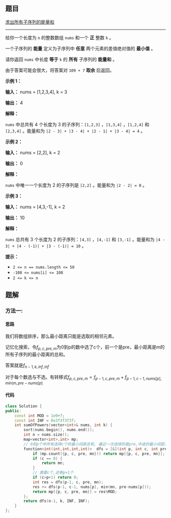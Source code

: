 ## 题目

[求出所有子序列的能量和](https://leetcode.cn/problems/find-the-sum-of-subsequence-powers/)

---

给你一个长度为 `n` 的整数数组 `nums` 和一个 **正**  整数 `k` 。

一个子序列的 **能量**  定义为子序列中 **任意**  两个元素的差值绝对值的 **最小值**  。

请你返回 `nums` 中长度 **等于**  `k` 的 **所有**  子序列的 **能量和**  。

由于答案可能会很大，将答案对 `109 + 7` **取余**  后返回。



**示例 1：**

**输入：** nums = [1,2,3,4], k = 3

**输出：** 4

**解释：**

`nums` 中总共有 4 个长度为 3 的子序列：`[1,2,3]` ，`[1,3,4]` ，`[1,2,4]` 和 `[2,3,4]` 。能量和为
`|2 - 3| + |3 - 4| + |2 - 1| + |3 - 4| = 4` 。

**示例 2：**

**输入：** nums = [2,2], k = 2

**输出：** 0

**解释：**

`nums` 中唯一一个长度为 2 的子序列是 `[2,2]` 。能量和为 `|2 - 2| = 0` 。

**示例 3：**

**输入：** nums = [4,3,-1], k = 2

**输出：** 10

**解释：**

`nums` 总共有 3 个长度为 2 的子序列：`[4,3]` ，`[4,-1]` 和 `[3,-1]` 。能量和为 `|4 - 3| + |4 -
(-1)| + |3 - (-1)| = 10` 。



**提示：**

  * `2 <= n == nums.length <= 50`
  * `-108 <= nums[i] <= 108 `
  * `2 <= k <= n`



## 题解

### 方法一:

#### 思路

我们将数组排序，那么最小距离只能是选取的相邻元素。

记忆化搜索，令$f_{p,c,pre,m}$为0到p的数中选了c个，前一个是pre，最小距离是m的所有子序列的最小距离的总和。

答案就是$f_{n-1, k, inf, inf}$

对于每个数选与不选。有转移式$f_{p,c,pre, m} = f_{p-1, c, pre, m} + f_{p-1, c-1, nums[p], min(m, pre-nums[p]}$

#### 代码

``` cpp
class Solution {
public:
    const int MOD = 1e9+7;
    const int INF = 0x3f3f3f3f;
    int sumOfPowers(vector<int>& nums, int k) {
        sort(nums.begin(), nums.end());
        int n = nums.size();
        map<vector<int>,int> mp;
        // 0到p个中所有选择c个的最小间距总和, 最近一次选择的是pre,中途的最小间距为mn 
        function<int(int,int,int,int)>  dfs = [&](int p, int c, int pre, int mn) {
            if (mp.count({p, c, pre, mn})) return mp[{p, c, pre, mn}];
            if (c == 0) {
                return mn;
            }
            // 需要c个,还剩p+1个
            if (c>p+1) return 0;
            int res = dfs(p-1, c, pre, mn);
            res += dfs(p-1, c-1, nums[p], min(mn, pre-nums[p]));
            return mp[{p, c, pre, mn}] = res%MOD;
        };
        return dfs(n-1, k, INF, INF);
    }
};
```
